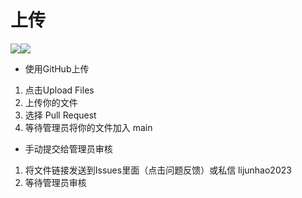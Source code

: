 # 上传
[![](https://img.shields.io/badge/-首页-blueviolet)](https://bashumiddleschool.github.io/2021Did/)[![](https://img.shields.io/badge/-下载-blue)](https://bashumiddleschool.github.io/2021Did/download)    
- 使用GitHub上传
1. 点击Upload Files
2. 上传你的文件
3. 选择 Pull Request
4. 等待管理员将你的文件加入 main
- 手动提交给管理员审核
1. 将文件链接发送到Issues里面（点击问题反馈）或私信 lijunhao2023
2. 等待管理员审核
